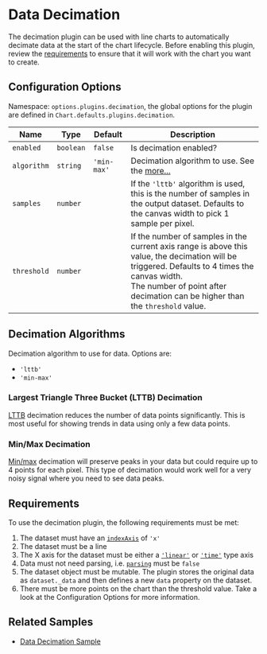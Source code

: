# Data Decimation

The decimation plugin can be used with line charts to automatically decimate data at the start of the chart lifecycle. Before enabling this plugin, review the [requirements](#requirements) to ensure that it will work with the chart you want to create.

## Configuration Options

Namespace: `options.plugins.decimation`, the global options for the plugin are defined in `Chart.defaults.plugins.decimation`.

| Name | Type | Default | Description
| ---- | ---- | ------- | -----------
| `enabled` | `boolean` | `false` | Is decimation enabled?
| `algorithm` | `string` | `'min-max'` | Decimation algorithm to use. See the [more...](#decimation-algorithms)
| `samples` | `number` | | If the `'lttb'` algorithm is used, this is the number of samples in the output dataset. Defaults to the canvas width to pick 1 sample per pixel.
| `threshold` | `number` | | If the number of samples in the current axis range is above this value, the decimation will be triggered. Defaults to 4 times the canvas width.<br />The number of point after decimation can be higher than the `threshold` value.

## Decimation Algorithms

Decimation algorithm to use for data. Options are:

* `'lttb'`
* `'min-max'`

### Largest Triangle Three Bucket (LTTB) Decimation

[LTTB](https://github.com/sveinn-steinarsson/flot-downsample) decimation reduces the number of data points significantly. This is most useful for showing trends in data using only a few data points.

### Min/Max Decimation

[Min/max](https://digital.ni.com/public.nsf/allkb/F694FFEEA0ACF282862576020075F784) decimation will preserve peaks in your data but could require up to 4 points for each pixel. This type of decimation would work well for a very noisy signal where you need to see data peaks.

## Requirements

To use the decimation plugin, the following requirements must be met:

1. The dataset must have an [`indexAxis`](../charts/line.md#general) of `'x'`
2. The dataset must be a line
3. The X axis for the dataset must be either a [`'linear'`](../axes/cartesian/linear.md) or [`'time'`](../axes/cartesian/time.md) type axis
4. Data must not need parsing, i.e. [`parsing`](../general/data-structures.md#dataset-configuration) must be `false`
5. The dataset object must be mutable. The plugin stores the original data as `dataset._data` and then defines a new `data` property on the dataset.
6. There must be more points on the chart than the threshold value. Take a look at the Configuration Options for more information.

## Related Samples

* [Data Decimation Sample](../samples/advanced/data-decimation)
